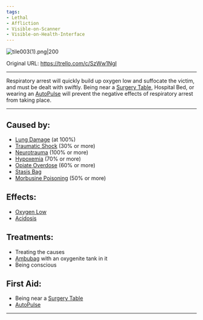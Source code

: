 ```yaml
---
tags:
- Lethal
- Affliction
- Visible-on-Scanner
- Visible-on-Health-Interface
---
```


![tile003(1).png\|200](/Lungs/Respiratory%20Arrest%20-%20Attachments/6718845db30472d958dd7a4b.png)

Original URL: https://trello.com/c/SzWw1NgI

---

Respiratory arrest will quickly build up oxygen low and suffocate the victim, and must be dealt with swiftly. Being near a [Surgery Table](../Items/Surgery%20Table.md), Hospital Bed, or wearing an [AutoPulse](../Items/AutoPulse.md) will prevent the negative effects of respiratory arrest from taking place.

---

## Caused by:

- [Lung Damage](Lung%20Damage.md) (at 100%)
- [Traumatic Shock](../Surgery/Traumatic%20Shock.md) (30% or more)
- [Neurotrauma](../Head_Brain/Neurotrauma.md) (100% or more)
- [Hypoxemia](../Blood/Hypoxemia.md) (70% or more)
- [Opiate Overdose](../Head_Brain/Opiate%20Overdose.md) (60% or more)
- [Stasis Bag](../Items/Stasis%20Bag.md)
- [Morbusine Poisoning](../Torso/Morbusine%20Poisoning.md) (50% or more)

## Effects:

- [Oxygen Low](Oxygen%20Low.md)
- [Acidosis](../Blood/Acidosis.md)

## Treatments:

- Treating the causes
- [Ambubag](../Items/Ambubag.md) with an oxygenite tank in it
- Being conscious

## First Aid:

- Being near a [Surgery Table](../Items/Surgery%20Table.md)
- [AutoPulse](../Items/AutoPulse.md)

---

